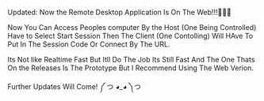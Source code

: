 Updated: Now the Remote Desktop Application Is On The Web!!!🎉🎉🎉


Now You Can Access Peoples computer By the Host (One Being Controlled) Have to Select Start Session Then The Client (One Contolling) Will HAve To Put In The Session Code Or Connect By The URL.


Its Not like Realtime Fast But Itll Do The Job Its Still Fast And The One Thats On the Releases Is The Prototype But I Recommend Using The Web Verion.


Further Updates Will Come! ༼ つ ◕_◕ ༽つ
